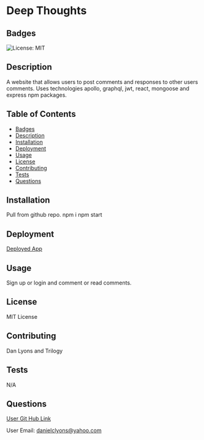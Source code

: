 # Deep Thoughts  

## Badges

![License: MIT](https://img.shields.io/badge/License-MIT-yellow.svg)

## Description

A website that allows users to post comments and responses to other users comments.  Uses technologies apollo, graphql, jwt, react, mongoose and express npm packages.

## Table of Contents
* [Badges](#badges)
* [Description](#description)
* [Installation](#installation)
* [Deployment](#deployed)
* [Usage](#usage)
* [License](#license)
* [Contributing](#contributing)
* [Tests](#tests)
* [Questions](#questions)

## Installation

Pull from github repo. npm i   npm start

## Deployment


[Deployed App](https://fast-mesa-85658.herokuapp.com/)

## Usage 

Sign up or login and comment or read comments.

## License

MIT License

## Contributing

Dan Lyons and Trilogy

## Tests

N/A

## Questions

[User Git Hub Link](https://github.com/https://github.com/dancl6/deep-thoughts/tree/develop/ )

User Email: danielclyons@yahoo.com

